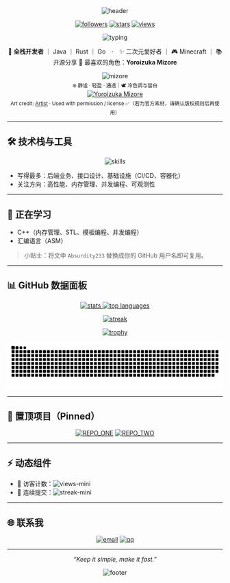 <div align="center">

<img src="https://capsule-render.vercel.app/api?type=waving&height=190&text=Absurdity&fontAlign=50&section=header&color=0:8EC5FC,100:E0C3FC&fontColor=ffffff&animation=twinkling" alt="header"/>

<p>
  <a href="https://github.com/Absurdity233?tab=followers"><img src="https://img.shields.io/github/followers/Absurdity233?style=for-the-badge" alt="followers"/></a>
  <a href="https://github.com/Absurdity233"><img src="https://img.shields.io/github/stars/Absurdity233?affiliations=OWNER%2CCOLLABORATOR&style=for-the-badge" alt="stars"/></a>
  <a href="https://komarev.com/ghpvc/?username=Absurdity233&color=blueviolet&style=for-the-badge"><img src="https://komarev.com/ghpvc/?username=Absurdity233&color=blueviolet&style=for-the-badge" alt="views"/></a>
</p>

<img src="https://readme-typing-svg.demolab.com?font=JetBrains+Mono&weight=700&size=18&pause=1200&color=7AA2FF&center=true&vCenter=true&width=700&lines=Full-stack+Developer;Java+%7C+Rust+%7C+Go+%7C+C%2B%2B;Spring+Boot+%7C+React+%7C+MySQL;Clean+Code+%7C+Performance+%7C+Concurrency" alt="typing"/>

<p>🌸 <b>全栈开发者</b> ｜ Java ｜ Rust ｜ Go　·　✨ 二次元爱好者 ｜ 🎮 Minecraft ｜ 📚 开源分享  
🌟 最喜欢的角色：<b>Yoroizuka Mizore</b></p>

<div align="center">
  <img src="https://img.shields.io/badge/Mizore%20Mode-ice%20blue%20%7C%20lavender-7AA2FF?style=for-the-badge" alt="mizore"/>
  <br/>
  <sub>❄️ 静谧 · 轻盈 · 通透｜🕊️ 冷色调与留白</sub>
</div>

</div>

<!-- Mizore corner (replace the image URL with your own file path) -->

<div align="center">
  <a href="#">
    <img src="https://raw.githubusercontent.com/Absurdity233/Absurdity233/main/assets/mizore/mizore-sticker.png" alt="Yoroizuka Mizore" width="320"/>
  </a>
  <br/>
  <sub>Art credit: <a href="#">Artist</a> · Used with permission / license ✅（若为官方素材，请确认版权规则后再使用）</sub>
</div>
<!-- /Mizore corner -->

---

## 🛠️ 技术栈与工具

<p align="center">
  <img src="https://skillicons.dev/icons?i=java,rust,go,cpp,spring,react,mysql,git,linux,idea,vscode,docker&perline=12" alt="skills"/>
</p>

* 写得最多：后端业务、接口设计、基础设施（CI/CD、容器化）
* 关注方向：高性能、内存管理、并发编程、可观测性

---

## 🌱 正在学习

* C++（内存管理、STL、模板编程、并发编程）
* 汇编语言（ASM）

> 小贴士：将文中 `Absurdity233` 替换成你的 GitHub 用户名即可复用。

---

## 📊 GitHub 数据面板

<p align="center">
  <a href="https://github.com/Absurdity233">
    <img src="https://github-readme-stats.vercel.app/api?username=Absurdity233&show_icons=true&theme=radical&rank_icon=github&hide_border=true" height="165" alt="stats"/>
  </a>
  <a href="https://github.com/Absurdity233">
    <img src="https://github-readme-stats.vercel.app/api/top-langs/?username=Absurdity233&layout=compact&theme=radical&hide_border=true" height="165" alt="top languages"/>
  </a>
</p>

<p align="center">
  <a href="https://streak-stats.demolab.com?user=Absurdity233&theme=radical&hide_border=true">
    <img src="https://streak-stats.demolab.com?user=Absurdity233&theme=radical&hide_border=true" height="165" alt="streak"/>
  </a>
</p>

<p align="center">
  <a href="https://github-profile-trophy.vercel.app/?username=Absurdity233&theme=dracula&column=6&no-frame=true&no-bg=true">
    <img src="https://github-profile-trophy.vercel.app/?username=Absurdity233&theme=dracula&column=6&no-frame=true&no-bg=true" alt="trophy"/>
  </a>
</p>

<p align="center">
  <img src="https://github.com/Platane/snk/raw/output/github-contribution-grid-snake.svg" alt="snake"/>
</p>

---

## 📌 置顶项目（Pinned）

<!-- 将 REPO_ONE / REPO_TWO 替换为你的仓库名，或复制增加更多卡片 -->

<p align="center">
  <a href="https://github.com/Absurdity233/REPO_ONE"><img src="https://github-readme-stats.vercel.app/api/pin/?username=Absurdity233&repo=REPO_ONE&theme=radical&hide_border=true" alt="REPO_ONE"/></a>
  <a href="https://github.com/Absurdity233/REPO_TWO"><img src="https://github-readme-stats.vercel.app/api/pin/?username=Absurdity233&repo=REPO_TWO&theme=radical&hide_border=true" alt="REPO_TWO"/></a>
</p>

---

## ⚡ 动态组件

* 👀 访客计数：<img src="https://komarev.com/ghpvc/?username=Absurdity233&color=blueviolet&style=flat-square" alt="views-mini"/>
* 💬 连续提交：<img src="https://streak-stats.demolab.com?user=Absurdity233&theme=radical&hide_border=true" height="20" alt="streak-mini"/>

---

## 🌐 联系我

<p align="center">
  <a href="mailto:absurdity1337@gmail.com"><img src="https://img.shields.io/badge/Email-absurdity1337%40gmail.com-7AA2FF?logo=gmail&logoColor=fff&style=for-the-badge" alt="email"/></a>
  <a href="https://wpa.qq.com/msgrd?v=3&uin=457676887&site=qq&menu=yes"><img src="https://img.shields.io/badge/QQ-457676887-EB1923?logo=tencentqq&logoColor=fff&style=for-the-badge" alt="qq"/></a>
</p>

---

<div align="center">

<i>“Keep it simple, make it fast.”</i>

<img src="https://capsule-render.vercel.app/api?type=waving&height=130&section=footer&color=0:8EC5FC,100:E0C3FC" alt="footer"/>

</div>
